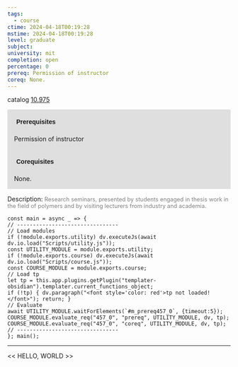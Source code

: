 ```yaml
---
tags:
  - course
ctime: 2024-04-18T00:19:28
mstime: 2024-04-18T00:19:28
level: graduate
subject: 
university: mit
completion: open
percentage: 0
prereq: Permission of instructor
coreq: None.
---
```


catalog [10.975](http://student.mit.edu/catalog/m10b.html#10.975)

<span style="display: block; padding: 15px; background-color: rgb(100, 100, 100, 0.2);"><font id="m_prereq457_0" style="display: block; font-family: Arial, sans-serif; font-weight: bold; padding: 5px">Prerequisites</font><br><span id="prereq457_0">Permission of instructor</span></span>
<span style="display: block; padding: 15px; background-color: rgb(100, 100, 100, 0.2);"><font id="m_coreq457_0" style="display: block; font-family: Arial, sans-serif; font-weight: bold; padding: 5px">Corequisites</font><br><span id="coreq457_0">None.</span></span>

<font style="">Description:</font>
<font style="color: grey; font-size: 0.8rem;">Research seminars, presented by students engaged in thesis work in the field of polymers and by visiting lecturers from industry and academia.</font>

```dataviewjs
const main = async _ => {
// --------------------------------
// Load modules
if (!module.exports.utility) dv.executeJs(await dv.io.load("Scripts/utility.js"));
const UTILITY_MODULE = module.exports.utility;
if (!module.exports.course) dv.executeJs(await dv.io.load("Scripts/course.js"));
const COURSE_MODULE = module.exports.course;
// Load tp
let tp = this.app.plugins.getPlugin("templater-obsidian").templater.current_functions_object;
if (!tp) { dv.paragraph("<font style='color: red'>tp not loaded!</font>"); return; }
// Evaluate
await UTILITY_MODULE.waitForElements(`#m_prereq457_0`, {timeout:5});
COURSE_MODULE.evaluate_req("457_0", "prereq", UTILITY_MODULE, dv, tp);
COURSE_MODULE.evaluate_req("457_0", "coreq", UTILITY_MODULE, dv, tp);
// --------------------------------
}; main();
```

---

<< HELLO, WORLD >>
